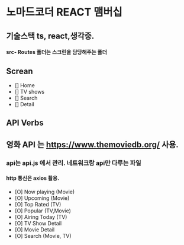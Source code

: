 # 노마드코더 REACT 맴버십

## 기술스택 ts, react,생각중.

#### src- Routes 폴더는 스크린을 담당해주는 폴더

## Screan

- [] Home
- [] TV shows
- [] Search
- [] Detail

## API Verbs

## 영화 API 는 https://www.themoviedb.org/ 사용.

### api는 api.js 에서 관리. 네트워크랑 api만 다루는 파일

#### http 통신은 axios 활용.

- [O] Now playing (Movie)
- [O] Upcoming (Movie)
- [O] Top Rated (TV)
- [O] Popular (TV,Movie)
- [O] Airing Today (TV)
- [O] TV Show Detail
- [O] Movie Detail
- [O] Search (Movie, TV)
